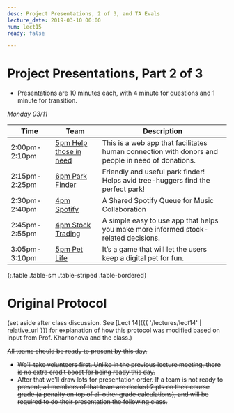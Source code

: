 ```yaml
---
desc: Project Presentations, 2 of 3, and TA Evals
lecture_date: 2019-03-10 00:00
num: lect15
ready: false

---
```


# Project Presentations, Part 2 of 3

* Presentations are 10 minutes each, with 4 minute for questions and 1 minute for transition. 

*Monday 03/11*

| Time | Team | Description |
|-|-|-|
| 2:00pm-2:10pm | [5pm Help those in need](https://github.com/ucsb-cs48-w19/5pm-Help-Those-In-Need) |This is a web app that facilitates human connection with donors and people in need of donations.|
| 2:15pm-2:25pm | [6pm Park Finder](https://github.com/ucsb-cs48-w19/6pm-park-finder) |Friendly and useful park finder! Helps avid tree-huggers find the perfect park!|
| 2:30pm-2:40pm | [4pm Spotify](https://github.com/ucsb-cs48-w19/4pm-spotify) | A Shared Spotify Queue for Music Collaboration|
| 2:45pm-2:55pm | [4pm Stock Trading](https://github.com/ucsb-cs48-w19/4pm-stock-trading) | A simple easy to use app that helps you make more informed stock-related decisions.|
| 3:05pm-3:10pm | [5pm Pet Life](https://github.com/ucsb-cs48-w19/5pm-pet-life)    |It’s a game that will let the users keep a digital pet for fun.|
{:.table .table-sm .table-striped .table-bordered}


# Original Protocol

(set aside after class discussion.  See [Lect 14]({{ '/lectures/lect14' | relative_url }}) for explanation of how this protocol was modified based on input from Prof. Kharitonova and the class.)

<s>All teams should be ready to present by this day.</s>

* <s>We'll take volunteers first.   Unlike in the previous lecture meeting, there is no extra credit boost for being ready this day.</s>
* <s>After that we'll draw lots for presentation order.  If a team is not ready to present, all members of that team are docked 2 pts on their course grade (a penalty on top of all other grade calculations), and will be required to do their presentation the following class.</s>

